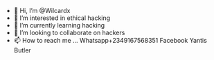 - 👋 Hi, I’m @Wilcardx
- 👀 I’m interested in ethical hacking
- 🌱 I’m currently learning hacking 
- 💞️ I’m looking to collaborate on hackers 
- 📫 How to reach me ...
Whatsapp+2349167568351 Facebook Yantis Butler
<!---
Wilcardx/Wilcardx is a ✨ special ✨ repository because its `README.md` (this file) appears on your GitHub profile.
You can click the Preview link to take a look at your changes.
--->
